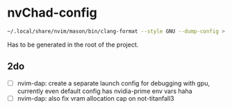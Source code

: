 # nvChad-config

```bash
~/.local/share/nvim/mason/bin/clang-format --style GNU --dump-config > .clang-format
```

Has to be generated in the root of the project.

## 2do

- [ ] nvim-dap: create a separate launch config for debugging with gpu, currently even default config has nvidia-prime env vars haha
- [ ] nvim-dap: also fix vram allocation cap on not-titanfall3

